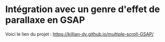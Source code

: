 # Intégration avec un genre d'effet de parallaxe en GSAP

Voici le lien du projet : https://killian-dv.github.io/multiple-scroll-GSAP/
